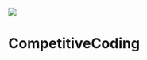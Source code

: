 ![](https://github.com/ankitd009/CompetitiveCoding/actions/workflows/go.yml/badge.svg?branch=fix-tests)

# CompetitiveCoding
